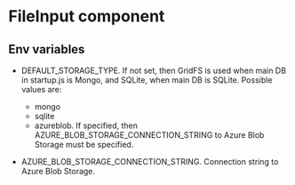 # FileInput component

## Env variables

- DEFAULT_STORAGE_TYPE. If not set, then GridFS is used when main DB in startup.js is Mongo, and SQLite, when main DB is SQLite. Possible values are:
    - mongo
    - sqlite
    - azureblob. If specified, then AZURE_BLOB_STORAGE_CONNECTION_STRING to Azure Blob Storage must be specified.

- AZURE_BLOB_STORAGE_CONNECTION_STRING. Connection string to Azure Blob Storage.

